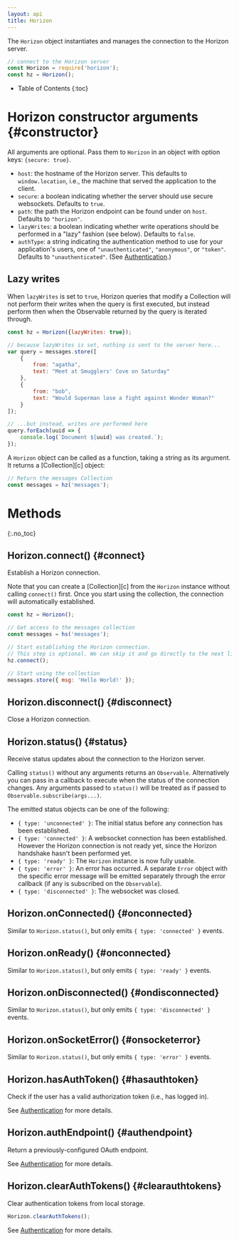 ```yaml
---
layout: api
title: Horizon
---
```


The `Horizon` object instantiates and manages the connection to the Horizon server.

```js
// connect to the Horizon server
const Horizon = require('horizon');
const hz = Horizon();
```

* Table of Contents
{:toc}

# Horizon constructor arguments {#constructor}

All arguments are optional. Pass them to `Horizon` in an object with option keys: `{secure: true}`.

* `host`: the hostname of the Horizon server. This defaults to `window.location`, i.e., the machine that served the application to the client.
* `secure`: a boolean indicating whether the server should use secure websockets. Defaults to `true`.
* `path`: the path the Horizon endpoint can be found under on `host`. Defaults to `"horizon"`.
* `lazyWrites`: a boolean indicating whether write operations should be performed in a "lazy" fashion (see below). Defaults to `false`.
* `authType`: a string indicating the authentication method to use for your application's users, one of `"unauthenticated"`, `"anonymous"`, or `"token"`. Defaults to `"unauthenticated"`. (See [Authentication](authentication.md).)

## Lazy writes

When `lazyWrites` is set to `true`, Horizon queries that modify a Collection will not perform their writes when the query is first executed, but instead perform then when the Observable returned by the query is iterated through.

```js
const hz = Horizon({lazyWrites: true});

// because lazyWrites is set, nothing is sent to the server here...
var query = messages.store([
    {
        from: "agatha",
        text: "Meet at Smugglers' Cove on Saturday"
    },
    {
        from: "bob",
        text: "Would Superman lose a fight against Wonder Woman?"
    }
]);

// ...but instead, writes are performed here
query.forEach(uuid => {
    console.log(`Document ${uuid} was created.`);
});
```

A `Horizon` object can be called as a function, taking a string as its argument. It returns a [Collection][c] object:

```js
// Return the messages Collection
const messages = hz('messages');
```

# Methods
{:.no_toc}

## Horizon.connect() {#connect}

Establish a Horizon connection.

Note that you can create a [Collection][c] from the `Horizon` instance without calling `connect()` first. Once you start using the collection, the connection will automatically established.

```js
const hz = Horizon();

// Get access to the messages collection
const messages = hs('messages');

// Start establishing the Horizon connection.
// This step is optional. We can skip it and go directly to the next line.
hz.connect();

// Start using the collection
messages.store({ msg: 'Hello World!' });
```

## Horizon.disconnect() {#disconnect}

Close a Horizon connection.

## Horizon.status() {#status}

Receive status updates about the connection to the Horizon server.

Calling `status()` without any arguments returns an `Observable`. Alternatively you can pass in a callback to execute when the status of the connection changes. Any arguments passed to `status()` will be treated as if passed to `Observable.subscribe(args...)`.

The emitted status objects can be one of the following:
* `{ type: 'unconnected' }`: The initial status before any connection has been established.
* `{ type: 'connected' }`: A websocket connection has been established. However the Horizon connection is not ready yet, since the Horizon handshake hasn't been performed yet.
* `{ type: 'ready' }`: The `Horizon` instance is now fully usable.
* `{ type: 'error' }`: An error has occurred. A separate `Error` object with the specific error message will be emitted separately through the error callback (if any is subscribed on the `Observable`).
* `{ type: 'disconnected' }`: The websocket was closed.

## Horizon.onConnected() {#onconnected}

Similar to `Horizon.status()`, but only emits `{ type: 'connected' }` events.

## Horizon.onReady() {#onconnected}

Similar to `Horizon.status()`, but only emits `{ type: 'ready' }` events.

## Horizon.onDisconnected() {#ondisconnected}

Similar to `Horizon.status()`, but only emits `{ type: 'disconnected' }` events.

## Horizon.onSocketError() {#onsocketerror}

Similar to `Horizon.status()`, but only emits `{ type: 'error' }` events.

## Horizon.hasAuthToken() {#hasauthtoken}

Check if the user has a valid authorization token (i.e., has logged in).

See [Authentication](authentication.md) for more details.

## Horizon.authEndpoint() {#authendpoint}

Return a previously-configured OAuth endpoint.

See [Authentication](authentication.md) for more details.

## Horizon.clearAuthTokens() {#clearauthtokens}

Clear authentication tokens from local storage.

```js
Horizon.clearAuthTokens();
```

See [Authentication](authentication.md) for more details.
